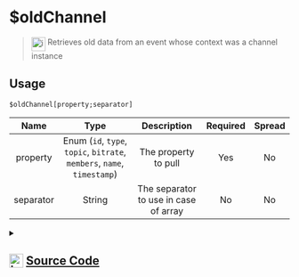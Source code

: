 # $oldChannel
> <img align="top" src="https://upload.wikimedia.org/wikipedia/commons/thumb/e/e4/Infobox_info_icon.svg/160px-Infobox_info_icon.svg.png?20150409153300" alt="image" width="25" height="auto"> Retrieves old data from an event whose context was a channel instance
## Usage
```
$oldChannel[property;separator]
```
| Name | Type | Description | Required | Spread
| :---: | :---: | :---: | :---: | :---: |
property | Enum (`id`, `type`, `topic`, `bitrate`, `members`, `name`, `timestamp`) | The property to pull | Yes | No
separator | String | The separator to use in case of array | No | No
<details>
<summary>
    
## <img align="top" src="https://cdn4.iconfinder.com/data/icons/iconsimple-logotypes/512/github-512.png" alt="image" width="25" height="auto">  [Source Code](https://github.com/tryforge/ForgeScript-V2/blob/main/src/native/oldChannel.ts)
    
</summary>
    
```ts
import { ChannelProperties, ChannelProperty } from "../properties/channel"
import { EmojiProperties, EmojiProperty } from "../properties/emoji"
import { GuildProperties, GuildProperty } from "../properties/guild"
import { MemberProperties, MemberProperty } from "../properties/member"
import { ArgType, NativeFunction, Return } from "../structures"

export default new NativeFunction({
    name: "$oldChannel",
    version: "1.0.0",
    description: "Retrieves old data from an event whose context was a channel instance",
    brackets: true,
    unwrap: true,
    args: [
        {
            name: "property",
            description: "The property to pull",
            rest: false,
            type: ArgType.Enum,
            enum: ChannelProperty,
            required: true,
        },
        {
            name: "separator",
            description: "The separator to use in case of array",
            rest: false,
            type: ArgType.String,
        },
    ],
    execute(ctx, [prop, sep]) {
        return Return.success(ChannelProperties[prop](ctx.states?.channel?.old, sep))
    },
})

```
    
</details>